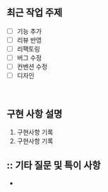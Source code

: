 ## 최근 작업 주제

- [ ] 기능 추가
- [ ] 리뷰 반영
- [ ] 리팩토링
- [ ] 버그 수정
- [ ] 컨벤션 수정
- [ ] 디자인

<br />

## 구현 사항 설명

1. 구현사항 기록
2. 구현사항 기록

## :: 기타 질문 및 특이 사항

-
